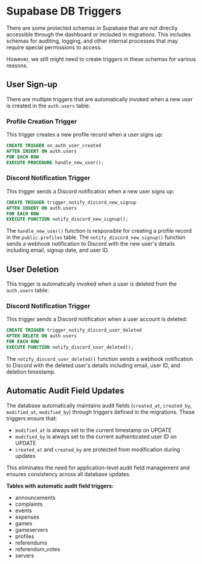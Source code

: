# Supabase DB Triggers

There are some protected schemas in Supabase that are not directly accessible through the dashboard or included in migrations. This includes schemas for auditing, logging, and other internal processes that may require special permissions to access.

However, we still might need to create triggers in these schemas for various reasons.

## User Sign-up

There are multiple triggers that are automatically invoked when a new user is created in the `auth.users` table:

### Profile Creation Trigger

This trigger creates a new profile record when a user signs up:

```sql
CREATE TRIGGER on_auth_user_created
AFTER INSERT ON auth.users
FOR EACH ROW
EXECUTE PROCEDURE handle_new_user();
```

### Discord Notification Trigger

This trigger sends a Discord notification when a new user signs up:

```sql
CREATE TRIGGER trigger_notify_discord_new_signup
AFTER INSERT ON auth.users
FOR EACH ROW
EXECUTE FUNCTION notify_discord_new_signup();
```

The `handle_new_user()` function is responsible for creating a profile record in the `public.profiles` table. The `notify_discord_new_signup()` function sends a webhook notification to Discord with the new user's details including email, signup date, and user ID.

## User Deletion

This trigger is automatically invoked when a user is deleted from the `auth.users` table:

### Discord Notification Trigger

This trigger sends a Discord notification when a user account is deleted:

```sql
CREATE TRIGGER trigger_notify_discord_user_deleted
AFTER DELETE ON auth.users
FOR EACH ROW
EXECUTE FUNCTION notify_discord_user_deleted();
```

The `notify_discord_user_deleted()` function sends a webhook notification to Discord with the deleted user's details including email, user ID, and deletion timestamp.

## Automatic Audit Field Updates

The database automatically maintains audit fields (`created_at`, `created_by`, `modified_at`, `modified_by`) through triggers defined in the migrations. These triggers ensure that:

- `modified_at` is always set to the current timestamp on UPDATE
- `modified_by` is always set to the current authenticated user ID on UPDATE
- `created_at` and `created_by` are protected from modification during updates

This eliminates the need for application-level audit field management and ensures consistency across all database updates.

**Tables with automatic audit field triggers:**

- announcements
- complaints
- events
- expenses
- games
- gameservers
- profiles
- referendums
- referendum_votes
- servers
